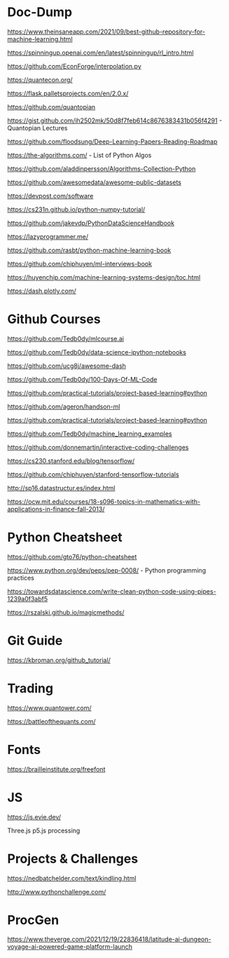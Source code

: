 # Doc-Dump
https://www.theinsaneapp.com/2021/09/best-github-repository-for-machine-learning.html

https://spinningup.openai.com/en/latest/spinningup/rl_intro.html

https://github.com/EconForge/interpolation.py

https://quantecon.org/

https://flask.palletsprojects.com/en/2.0.x/

https://github.com/quantopian

https://gist.github.com/ih2502mk/50d8f7feb614c8676383431b056f4291 - Quantopian Lectures

https://github.com/floodsung/Deep-Learning-Papers-Reading-Roadmap 

https://the-algorithms.com/ - List of Python Algos

https://github.com/aladdinpersson/Algorithms-Collection-Python

https://github.com/awesomedata/awesome-public-datasets

https://devpost.com/software

https://cs231n.github.io/python-numpy-tutorial/

https://github.com/jakevdp/PythonDataScienceHandbook

https://lazyprogrammer.me/

https://github.com/rasbt/python-machine-learning-book

https://github.com/chiphuyen/ml-interviews-book

https://huyenchip.com/machine-learning-systems-design/toc.html

https://dash.plotly.com/



# Github Courses

https://github.com/Tedb0dy/mlcourse.ai

https://github.com/Tedb0dy/data-science-ipython-notebooks

https://github.com/ucg8j/awesome-dash

https://github.com/Tedb0dy/100-Days-Of-ML-Code

https://github.com/practical-tutorials/project-based-learning#python

https://github.com/ageron/handson-ml

https://github.com/practical-tutorials/project-based-learning#python

https://github.com/Tedb0dy/machine_learning_examples

https://github.com/donnemartin/interactive-coding-challenges

https://cs230.stanford.edu/blog/tensorflow/

https://github.com/chiphuyen/stanford-tensorflow-tutorials

http://sp16.datastructur.es/index.html

https://ocw.mit.edu/courses/18-s096-topics-in-mathematics-with-applications-in-finance-fall-2013/



# Python Cheatsheet

https://github.com/gto76/python-cheatsheet

https://www.python.org/dev/peps/pep-0008/ - Python programming practices

https://towardsdatascience.com/write-clean-python-code-using-pipes-1239a0f3abf5

https://rszalski.github.io/magicmethods/




# Git Guide

https://kbroman.org/github_tutorial/



# Trading 

https://www.quantower.com/

https://battleofthequants.com/


# Fonts

https://brailleinstitute.org/freefont


# JS

https://js.evie.dev/

Three.js
p5.js
processing




# Projects & Challenges 

https://nedbatchelder.com/text/kindling.html

http://www.pythonchallenge.com/


# ProcGen 

https://www.theverge.com/2021/12/19/22836418/latitude-ai-dungeon-voyage-ai-powered-game-platform-launch

